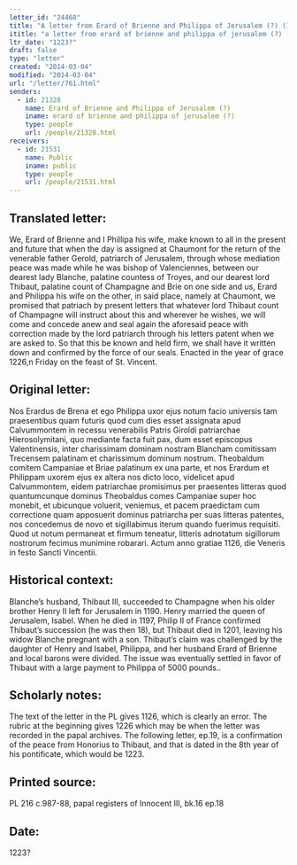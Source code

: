 ```yaml
---
letter_id: "24468"
title: "A letter from Erard of Brienne and Philippa of Jerusalem (?) (1223?)"
ititle: "a letter from erard of brienne and philippa of jerusalem (?) (1223?)"
ltr_date: "1223?"
draft: false
type: "letter"
created: "2014-03-04"
modified: "2014-03-04"
url: "/letter/761.html"
senders:
  - id: 21328
    name: Erard of Brienne and Philippa of Jerusalem (?)
    iname: erard of brienne and philippa of jerusalem (?)
    type: people
    url: /people/21328.html
receivers:
  - id: 21531
    name: Public
    iname: public
    type: people
    url: /people/21531.html
---
```

<h2> Translated letter:</h2>We, Erard of Brienne and I Phillipa his wife, make known to all in the present and future that when the day is assigned at Chaumont for the return of the venerable father Gerold, patriarch of Jerusalem, through whose mediation peace was made while he was bishop of Valenciennes, between our dearest lady Blanche, palatine countess of Troyes, and our dearest lord Thibaut, palatine count of Champagne and Brie on one side and us, Erard and Philippa his wife on the other, in said place, namely at Chaumont, we promised that patriach by present letters that whatever lord Thibaut count of Champagne will instruct about this and wherever he wishes, we will come and concede anew and seal again the aforesaid peace with correction made by the lord patriarch through his letters patent when we are asked to.
So that this be known and held firm, we shall have it written down and confirmed by the force of our seals.  Enacted in the year of grace 1226,n Friday on the feast of St. Vincent.
<h2 class="mt-4"> Original letter:</h2>Nos Erardus de Brena et ego Philippa uxor ejus notum facio universis tam praesentibus quam futuris quod cum dies esset assignata apud Calvummontem in recessu venerabilis Patris Giroldi patriarchae Hierosolymitani, quo mediante facta fuit pax, dum esset episcopus Valentinensis, inter charissimam dominam nostram Blancham comitissam Trecensem palatinam et charissimum dominum nostrum.  Theobaldum comitem Campaniae et Briae palatinum ex una parte, et nos Erardum et Philippam uxorem ejus ex altera nos dicto loco, videlicet apud Calvummontem, eidem patriarchae promisimus per praesentes litteras quod quantumcunque dominus Theobaldus comes Campaniae super hoc monebit, et ubicunque voluerit, veniemus, et pacem praedictam cum correctione quam apposuerit dominus patriarcha per suas litteras patentes, nos concedemus de novo et sigillabimus iterum quando fuerimus requisiti.  Quod ut notum permaneat et firmum teneatur, litteris adnotatum sigillorum nostrorum fecimus munimine robarari.
Actum anno gratiae 1126, die Veneris in festo Sancti Vincentii.
<h2 class="mt-4"> Historical context:</h2>Blanche’s husband, Thibaut III, succeeded to Champagne when his older brother Henry II left for Jerusalem in 1190.  Henry married the queen of Jerusalem, Isabel.  When he died in 1197, Philip II of France confirmed Thibaut’s succession (he was then 18), but Thibaut died in 1201, leaving his widow Blanche pregnant with a son.  Thibaut’s claim was challenged by the daughter of Henry and Isabel, Philippa, and her husband Erard of Brienne and local barons were divided.  The issue was eventually settled in favor of Thibaut with a large payment to Philippa of 5000 pounds..
<h2 class="mt-4"> Scholarly notes:</h2>The text of the letter in the PL gives 1126, which is clearly an error.  The rubric at the beginning gives 1226 which may be when the letter was recorded in the papal archives.  The following letter, ep.19, is a confirmation of the peace from Honorius to Thibaut, and that is dated in the 8th year of his pontificate, which would be 1223.
<h2 class="mt-4"> Printed source:</h2>PL 216 c.987-88, papal registers of Innocent III, bk.16 ep.18
<h2 class="mt-4"> Date:</h2>1223?